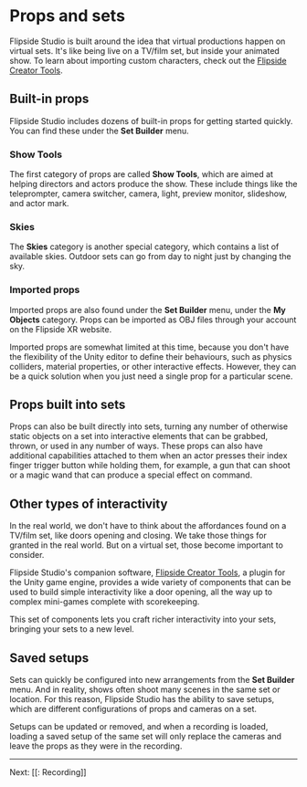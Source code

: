 # Props and sets

Flipside Studio is built around the idea that virtual productions happen on virtual sets. It's like being live on a TV/film set, but inside your animated show. To learn about importing custom characters, check out the [Flipside Creator Tools](/docs/2020.1/creator-tools).

## Built-in props

Flipside Studio includes dozens of built-in props for getting started quickly. You can find these under the **Set Builder** menu.

### Show Tools

The first category of props are called **Show Tools**, which are aimed at helping directors and actors produce the show. These include things like the teleprompter, camera switcher, camera, light, preview monitor, slideshow, and actor mark.

### Skies

The **Skies** category is another special category, which contains a list of available skies. Outdoor sets can go from day to night just by changing the sky.

### Imported props

Imported props are also found under the **Set Builder** menu, under the **My Objects** category. Props can be imported as OBJ files through your account on the Flipside XR website.

Imported props are somewhat limited at this time, because you don't have the flexibility of the Unity editor to define their behaviours, such as physics colliders, material properties, or other interactive effects. However, they can be a quick solution when you just need a single prop for a particular scene.

## Props built into sets

Props can also be built directly into sets, turning any number of otherwise static objects on a set into interactive elements that can be grabbed, thrown, or used in any number of ways. These props can also have additional capabilities attached to them when an actor presses their index finger trigger button while holding them, for example, a gun that can shoot or a magic wand that can produce a special effect on command.

## Other types of interactivity

In the real world, we don't have to think about the affordances found on a TV/film set, like doors opening and closing. We take those things for granted in the real world. But on a virtual set, those become important to consider.

Flipside Studio's companion software, [Flipside Creator Tools](/docs/2020.1/creator-tools), a plugin for the Unity game engine, provides a wide variety of components that can be used to build simple interactivity like a door opening, all the way up to complex mini-games complete with scorekeeping.

This set of components lets you craft richer interactivity into your sets, bringing your sets to a new level.

## Saved setups

Sets can quickly be configured into new arrangements from the **Set Builder** menu. And in reality, shows often shoot many scenes in the same set or location. For this reason, Flipside Studio has the ability to save setups, which are different configurations of props and cameras on a set.

Setups can be updated or removed, and when a recording is loaded, loading a saved setup of the same set will only replace the cameras and leave the props as they were in the recording.

---

Next: [[: Recording]]
